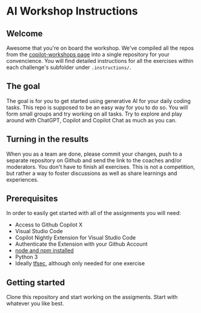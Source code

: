 # AI Workshop Instructions

## Welcome

Awesome that you're on board the workshop. We've compiled all the repos from the [copilot-workshops page](https://github.com/copilot-workshops) into a single repository for your convencience. You will find detailed instructions for all the exercises within each challenge's subfolder under `.instructions/`.

## The goal

The goal is for you to get started using generative AI for your daily coding tasks. This repo is supposed to be an easy way for you to do so. You will form small groups and try working on all tasks. Try to explore and play around with ChatGPT, Copilot and Copilot Chat as much as you can.

## Turning in the results

When you as a team are done, please commit your changes, push to a separate repository on Github and send the link to the coaches and/or moderators. You don't have to finish all exercises. This is not a competition, but rather a way to foster discussions as well as share learnings and experiences.

## Prerequisites

In order to easily get started with all of the assignments you will need:

- Access to Github Copilot X
- Visual Studio Code
- Copilot Nightly Extension for Visual Studio Code
- Authenticate the Extension with your Github Account
- [node and npm installed](https://nodejs.org/en)
- Python 3
- Ideally [tfsec](https://github.com/aquasecurity/tfsec), although only needed for one exercise

## Getting started

Clone this repository and start working on the assigments. Start with whatever you like best.
